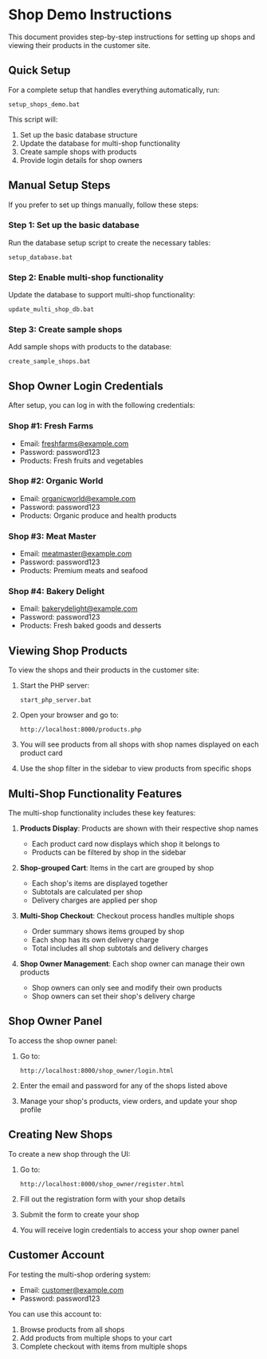 # Shop Demo Instructions

This document provides step-by-step instructions for setting up shops and viewing their products in the customer site.

## Quick Setup

For a complete setup that handles everything automatically, run:

```
setup_shops_demo.bat
```

This script will:
1. Set up the basic database structure
2. Update the database for multi-shop functionality
3. Create sample shops with products
4. Provide login details for shop owners

## Manual Setup Steps

If you prefer to set up things manually, follow these steps:

### Step 1: Set up the basic database

Run the database setup script to create the necessary tables:

```
setup_database.bat
```

### Step 2: Enable multi-shop functionality

Update the database to support multi-shop functionality:

```
update_multi_shop_db.bat
```

### Step 3: Create sample shops

Add sample shops with products to the database:

```
create_sample_shops.bat
```

## Shop Owner Login Credentials

After setup, you can log in with the following credentials:

### Shop #1: Fresh Farms
- Email: freshfarms@example.com
- Password: password123
- Products: Fresh fruits and vegetables

### Shop #2: Organic World
- Email: organicworld@example.com
- Password: password123
- Products: Organic produce and health products

### Shop #3: Meat Master
- Email: meatmaster@example.com
- Password: password123
- Products: Premium meats and seafood

### Shop #4: Bakery Delight
- Email: bakerydelight@example.com
- Password: password123
- Products: Fresh baked goods and desserts

## Viewing Shop Products

To view the shops and their products in the customer site:

1. Start the PHP server:
   ```
   start_php_server.bat
   ```

2. Open your browser and go to:
   ```
   http://localhost:8000/products.php
   ```

3. You will see products from all shops with shop names displayed on each product card

4. Use the shop filter in the sidebar to view products from specific shops

## Multi-Shop Functionality Features

The multi-shop functionality includes these key features:

1. **Products Display**: Products are shown with their respective shop names
   - Each product card now displays which shop it belongs to
   - Products can be filtered by shop in the sidebar

2. **Shop-grouped Cart**: Items in the cart are grouped by shop
   - Each shop's items are displayed together
   - Subtotals are calculated per shop
   - Delivery charges are applied per shop

3. **Multi-Shop Checkout**: Checkout process handles multiple shops
   - Order summary shows items grouped by shop
   - Each shop has its own delivery charge
   - Total includes all shop subtotals and delivery charges

4. **Shop Owner Management**: Each shop owner can manage their own products
   - Shop owners can only see and modify their own products
   - Shop owners can set their shop's delivery charge

## Shop Owner Panel

To access the shop owner panel:

1. Go to:
   ```
   http://localhost:8000/shop_owner/login.html
   ```

2. Enter the email and password for any of the shops listed above

3. Manage your shop's products, view orders, and update your shop profile

## Creating New Shops

To create a new shop through the UI:

1. Go to:
   ```
   http://localhost:8000/shop_owner/register.html
   ```

2. Fill out the registration form with your shop details

3. Submit the form to create your shop

4. You will receive login credentials to access your shop owner panel

## Customer Account

For testing the multi-shop ordering system:

- Email: customer@example.com
- Password: password123

You can use this account to:
1. Browse products from all shops
2. Add products from multiple shops to your cart
3. Complete checkout with items from multiple shops
